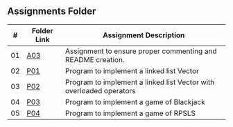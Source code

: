 ##  Assignments Folder

|   #   | Folder Link | Assignment Description |
| :---: | ----------- | ---------------------- |
|   01  |     [A03](A03)     |Assignment to ensure proper commenting and README creation.|
|   02  |     [P01](P01)     |Program to implement a linked list Vector|
|   03  |     [P02](P02)     |Program to implement a linked list Vector with overloaded operators|
|   04  |     [P03](P03)     |Program to implement a game of Blackjack |
|   05  |     [P04](P04)     |Program to implement a game of RPSLS |
